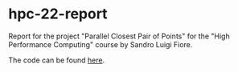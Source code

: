 # hpc-22-report

Report for the project "Parallel Closest Pair of Points" for the "High Performance Computing" course by Sandro Luigi Fiore.

The code can be found [here](https://github.com/civts/parallel-closest-pair).
